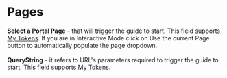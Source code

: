 # Pages

**Select a Portal Page** - that will trigger the guide to start. This field supports [My Tokens](http://www.dnnsharp.com/dnn/modules/my-custom-tokens).
If you are in Interactive Mode click on Use the current Page button to automatically populate the page dropdown. 
<br/>
<br/>
**QueryString** - it refers to URL's parameters required to trigger the guide to start. This field supports My Tokens.